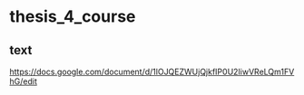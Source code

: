 # thesis_4_course

## text
<https://docs.google.com/document/d/1lOJQEZWUjQjkfIP0U2IiwVReLQm1FVhG/edit>
